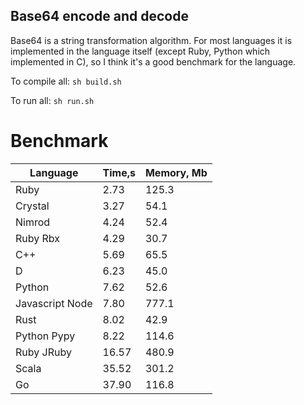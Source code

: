 Base64 encode and decode
------------------------

Base64 is a string transformation algorithm. For most languages it is implemented in the language itself (except Ruby, Python which implemented in C), so I think it's a good benchmark for the language.

To compile all: `sh build.sh`

To run all: `sh run.sh`

# Benchmark

| Language        | Time,s  | Memory, Mb |
| --------------- | ------- | ---------- |
| Ruby            | 2.73    | 125.3      |
| Crystal         | 3.27    | 54.1       |
| Nimrod          | 4.24    | 52.4       |
| Ruby Rbx        | 4.29    | 30.7       |
| C++             | 5.69    | 65.5       |
| D               | 6.23    | 45.0       |
| Python          | 7.62    | 52.6       |
| Javascript Node | 7.80    | 777.1      |
| Rust            | 8.02    | 42.9       |
| Python Pypy     | 8.22    | 114.6      |
| Ruby JRuby      | 16.57   | 480.9      |
| Scala           | 35.52   | 301.2      |
| Go              | 37.90   | 116.8      |
